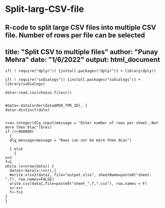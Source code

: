 # Split-larg-CSV-file
R-code to split large CSV files into multiple CSV file. Number of rows per file can be selected
---
title: "Split CSV to multiple files"
author: "Punay Mehra"
date: "1/6/2022"
output: html_document
---

```{r setup, include=FALSE}
if( ! require("dplyr")) {install.packages("dplyr")} + library(dplyr)

if( ! require("svDialogs")) {install.packages("svDialogs")} + library(svDialogs)

data<-read.csv(choose.files())


#data<-data[order(data$MSR_TPR_ID), ]
data<-distinct(data)


r=as.integer(dlg_input(message = "Enter number of rows per sheet..Not more then 9lac")$res)
if (r>900000)
  {
  dlg_message(message = "Rows can not be more then 9Lac")

  } else 
    {
x=1
f=1
while (x<nrow(data)) {
  data1<-data[x:(x+r),]
  #write.xlsx2(data1, file="output.xlsx", sheetName=paste0("sheet-",f), row.names=FALSE)
  write.csv(data1,file=paste0("sheet_",f,".csv"), row.names = F)
  x<-x+r
  f<-f+1
}
}
```
